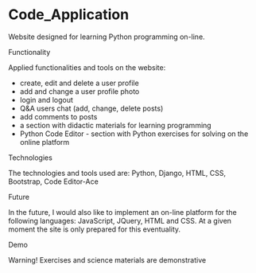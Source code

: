 # Code_Application 
Website designed for learning Python programming on-line.

Functionality

Applied functionalities and tools on the website: 
- create, edit and delete a user profile 
- add and change a user profile photo
- login and logout
- Q&A users chat (add, change, delete posts)
- add comments to posts
- a section with didactic materials for learning programming
- Python Code Editor - section with Python exercises for solving on the online platform

Technologies

The technologies and tools used are: Python, Django, HTML, CSS, Bootstrap, Code Editor-Ace

Future

In the future, I would also like to implement an on-line platform for the following languages: JavaScript, JQuery, HTML and CSS. At a given moment the site is only prepared for this eventuality.

Demo



Warning!
Exercises and science materials are demonstrative


